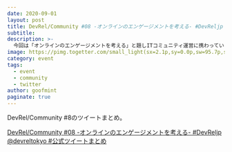 ```yaml
---
date: 2020-09-01
layout: post
title: DevRel/Community #08 -オンラインのエンゲージメントを考える- #DevReljp @devreltokyo #公式ツイートまとめ
subtitle: 
description: >-
  今回は「オンラインのエンゲージメントを考える」と題しITコミュニティ運営に携わっている方とコミュニティのエンゲージメントを保つために行っていること、初めて参加した方とどうやってエンゲージメントを作..
image: https://pimg.togetter.com/small_light(sx=2.1p,sy=0.0p,sw=95.7p,sh=100.0p,dw=1212.0,dh=636.3,cw=1200.0,ch=630.0,p=default,da=l,ds=s)/e76080ce5ef02cba12e747d8469282d2eb4e8ee4/68747470733a2f2f7062732e7477696d672e636f6d2f6d656469612f4567567336496c553841414a5377582e6a7067
category: event
tags:
  - event
  - community
  - twitter
author: goofmint
paginate: true
---
```

DevRel/Community #8のツイートまとめ。

[DevRel/Community #08 -オンラインのエンゲージメントを考える- #DevReljp @devreltokyo #公式ツイートまとめ](https://togetter.com/li/1582204)
